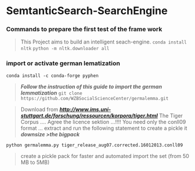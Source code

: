 # SemtanticSearch-SearchEngine


### Commands to prepare the first test of the frame work
>This Project aims to build an intelligent seach-engine.
`conda install nltk`
`python -m nltk.downloader all`

### import or activate german lematization
`conda install -c conda-forge pyphen`
>***Follow the instruction of this guide to import the german lemmatization***
`git clone https://github.com/WZBSocialScienceCenter/germalemma.git`

>Download from 
***http://www.ims.uni-stuttgart.de/forschung/ressourcen/korpora/tiger.html***
>The Tiger Corpus …. Agree the licence sektion …!!!!
>You need only the conll09 format ... extract and run the following statement to create a pickle it ***downsize >the bigpack***

`python germalemma.py tiger_release_aug07.corrected.16012013.conll09`
>create a pickle pack for faster and automated import the set (from 50 MB to 5MB)
